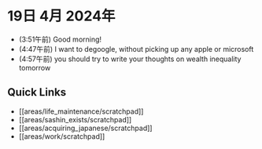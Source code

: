 # 19日 4月 2024年
- (3:51午前) Good morning!
- (4:47午前) I want to degoogle, without picking up any apple or microsoft
- (4:57午前) you should try to write your thoughts on wealth inequality tomorrow


 



## Quick Links
- [[areas/life_maintenance/scratchpad]]
- [[areas/sashin_exists/scratchpad]]
- [[areas/acquiring_japanese/scratchpad]]
- [[areas/work/scratchpad]]
